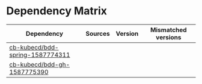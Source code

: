 # Dependency Matrix

Dependency | Sources | Version | Mismatched versions
---------- | ------- | ------- | -------------------
[cb-kubecd/bdd-spring-1587774311](https://github.com/cb-kubecd/bdd-spring-1587774311.git) |  | []() | 
[cb-kubecd/bdd-gh-1587775390](https://github.com/cb-kubecd/bdd-gh-1587775390.git) |  | []() | 
